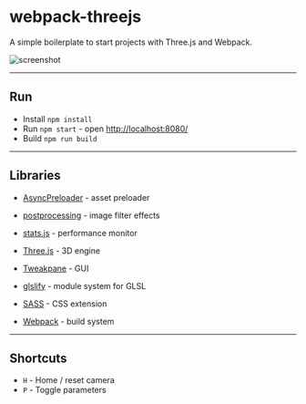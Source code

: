 # webpack-threejs

A simple boilerplate to start projects with Three.js and Webpack.

![screenshot](https://i.imgur.com/1T5YpbJ.png)
___

## Run
- Install `npm install`
- Run `npm start` - open [http://localhost:8080/](http://localhost:8080/)
- Build `npm run build`
___

## Libraries
- [AsyncPreloader](https://github.com/dmnsgn/async-preloader) - asset preloader
- [postprocessing](https://github.com/vanruesc/postprocessing) - image filter effects
- [stats.js](https://github.com/mrdoob/stats.js) - performance monitor
- [Three.js](https://github.com/mrdoob/three.js/) - 3D engine
- [Tweakpane](https://cocopon.github.io/tweakpane) - GUI

- [glslify](https://github.com/glslify/glslify) - module system for GLSL
- [SASS](https://sass-lang.com/) - CSS extension
- [Webpack](https://github.com/webpack) - build system
___

## Shortcuts
- `H` - Home / reset camera
- `P` - Toggle parameters
